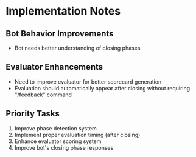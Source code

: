 # Implementation Notes

## Bot Behavior Improvements
- Bot needs better understanding of closing phases

## Evaluator Enhancements
- Need to improve evaluator for better scorecard generation
- Evaluation should automatically appear after closing without requiring "/feedback" command

## Priority Tasks
1. Improve phase detection system
2. Implement proper evaluation timing (after closing)
3. Enhance evaluator scoring system
4. Improve bot's closing phase responses 